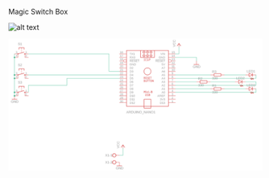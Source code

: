 Magic Switch Box

![alt text](https://youtube.com/shorts/Q4AqJtptr8s)


![alt text](https://raw.githubusercontent.com/arttupii/MagicSwitchBox/main/schematic.png)